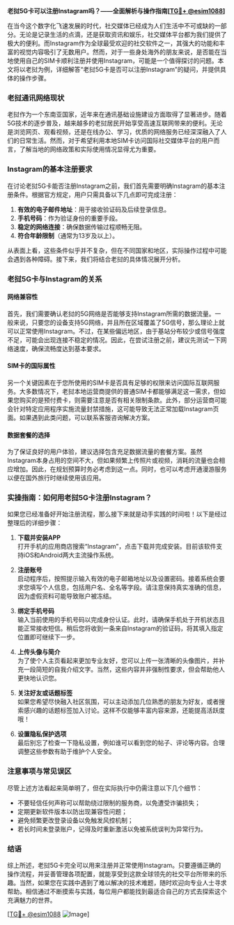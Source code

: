 **老挝5G卡可以注册Instagram吗？——全面解析与操作指南[[TG💪+ @esim1088](https://t.me/s/esim1088)]**

在当今这个数字化飞速发展的时代，社交媒体已经成为人们生活中不可或缺的一部分。无论是记录生活的点滴，还是获取资讯和娱乐，社交媒体平台都为我们提供了极大的便利。而Instagram作为全球最受欢迎的社交软件之一，其强大的功能和丰富的视觉内容吸引了无数用户。然而，对于一些身处海外的朋友来说，是否能在当地使用自己的SIM卡顺利注册并使用Instagram，可能是一个值得探讨的问题。本文将以老挝为例，详细解答“老挝5G卡是否可以注册Instagram”的疑问，并提供具体的操作步骤。

### 老挝通讯网络现状

老挝作为一个东南亚国家，近年来在通讯基础设施建设方面取得了显著进步。随着5G技术的逐步普及，越来越多的老挝居民开始享受高速互联网带来的便利。无论是浏览网页、观看视频，还是在线办公、学习，优质的网络服务已经深深融入了人们的日常生活。然而，对于希望利用本地SIM卡访问国际社交媒体平台的用户而言，了解当地的网络政策和实际使用情况显得尤为重要。

### Instagram的基本注册要求

在讨论老挝5G卡能否注册Instagram之前，我们首先需要明确Instagram的基本注册条件。根据官方规定，用户只需具备以下几点即可完成注册：

1. **有效的电子邮件地址**：用于接收验证码及后续登录信息。
2. **手机号码**：作为验证身份的重要手段。
3. **稳定的网络连接**：确保数据传输过程顺畅无阻。
4. **符合年龄限制**（通常为13岁及以上）。

从表面上看，这些条件似乎并不复杂，但在不同国家和地区，实际操作过程中可能会遇到各种障碍。接下来，我们将结合老挝的具体情况展开分析。

### 老挝5G卡与Instagram的关系

#### 网络兼容性

首先，我们需要确认老挝的5G网络是否能够支持Instagram所需的数据流量。一般来说，只要您的设备支持5G网络，并且所在区域覆盖了5G信号，那么理论上就可以正常使用Instagram。不过，在某些偏远地区，由于基站分布较少或信号强度不足，可能会出现连接不稳定的情况。因此，在尝试注册之前，建议先测试一下网络速度，确保流畅度达到基本要求。

#### SIM卡的国际属性

另一个关键因素在于您所使用的SIM卡是否具有足够的权限来访问国际互联网服务。大多数情况下，老挝本地运营商提供的普通SIM卡都能够满足这一需求，但如果您购买的是预付费卡，则需要注意是否有相关限制条款。此外，部分运营商可能会针对特定应用程序实施流量封禁措施，这可能导致无法正常加载Instagram页面。如果遇到此类问题，可以联系客服咨询解决方案。

#### 数据套餐的选择

为了保证良好的用户体验，建议选择包含充足数据流量的套餐方案。虽然Instagram本身占用的空间不大，但如果频繁上传照片或视频，消耗的流量也会相应增加。因此，在规划预算时务必考虑到这一点。同时，也可以考虑开通漫游服务以便在国外旅行时继续使用该应用。

### 实操指南：如何用老挝5G卡注册Instagram？

如果您已经准备好开始注册流程，那么接下来就是动手实践的时间啦！以下是经过整理后的详细步骤：

1. **下载并安装APP**  
   打开手机的应用商店搜索“Instagram”，点击下载并完成安装。目前该软件支持iOS和Android两大主流操作系统。

2. **注册账号**  
   启动程序后，按照提示输入有效的电子邮箱地址以及设置密码。接着系统会要求您填写个人信息，包括用户名、全名等字段。请注意保持真实准确的信息，因为虚假资料可能导致账户被冻结。

3. **绑定手机号码**  
   输入当前使用的手机号码以完成身份认证。此时，请确保手机处于开机状态且能正常接收短信。稍后您将收到一条来自Instagram的验证码，将其填入指定位置即可继续下一步。

4. **上传头像与简介**  
   为了使个人主页看起来更加专业友好，您可以上传一张清晰的头像图片，并补充一段简短的自我介绍文字。当然，这些内容并非强制性要求，但会帮助他人更快地认识您。

5. **关注好友或话题标签**  
   如果您希望尽快融入社区氛围，可以主动添加几位熟悉的朋友为好友，或者搜索感兴趣的话题标签加入讨论。这样不仅能够丰富内容来源，还能提高活跃度哦！

6. **设置隐私保护选项**  
   最后别忘了检查一下隐私设置，例如谁可以看到您的帖子、评论等内容。合理调整这些参数有助于维护个人安全。

### 注意事项与常见误区

尽管上述方法看起来简单明了，但在实际执行中仍需注意以下几个细节：

- 不要轻信任何声称可以帮助绕过限制的服务商，以免遭受诈骗损失；
- 定期更新软件版本以防出现兼容性问题；
- 避免频繁更改登录设备以免触发风控机制；
- 若长时间未登录账户，记得及时重新激活以免被系统误判为异常行为。

### 结语

综上所述，老挝5G卡完全可以用来注册并正常使用Instagram。只要遵循正确的操作流程，并妥善管理各项配置，就能享受到这款全球领先的社交平台所带来的乐趣。当然，如果您在实践中遇到了难以解决的技术难题，随时欢迎向专业人士寻求帮助。相信通过不断摸索与实践，每位用户都能找到最适合自己的方式去探索这个充满魅力的世界。

[[TG💪+ @esim1088](https://t.me/s/esim1088) ![Image](https://i.postimg.cc/4NQfJmqS/Snipaste-2025-05-13-00-14-12.png)]
